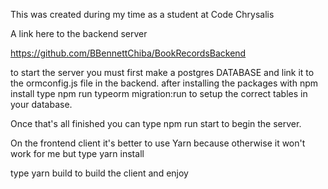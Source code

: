 This was created during my time as a student at Code Chrysalis

A link here to the backend server

https://github.com/BBennettChiba/BookRecordsBackend

to start the server you must first make a postgres DATABASE and link it to the ormconfig.js file in the backend.
after installing the packages with npm install type npm run typeorm migration:run to setup the correct tables in your database.

Once that's all finished you can type npm run start to begin the server.

On the frontend client it's better to use Yarn because otherwise it won't work for me but type yarn install

type yarn build to build the client and enjoy

